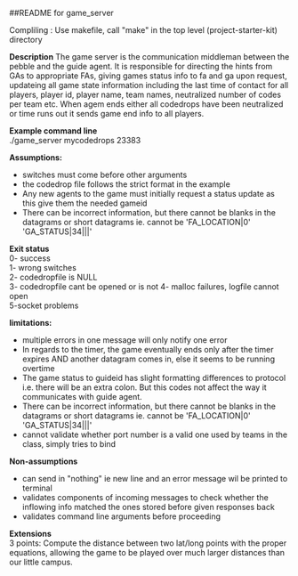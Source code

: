##README for game_server

Compliling : Use makefile, call "make" in the top level (project-starter-kit) directory 

**Description**
The game server is the communication middleman between the pebble and the guide agent. It is responsible for directing the hints from GAs to appropriate FAs, giving games status info to fa and ga upon request, updateing all game state information including the last time of contact for all players, player id, player name, team names, neutralized number of codes per team etc. When agem ends either all codedrops have been neutralized or time runs out it sends game end info to all players.

**Example command line**  
./game_server mycodedrops 23383

**Assumptions:**
- switches must come before other arguments  
- the codedrop file follows the strict format in the example
- Any new agents to the game must initially request a status update as this give them the needed gameid
- There can be incorrect information, but there cannot be blanks in the datagrams or short datagrams ie. cannot be 'FA_LOCATION|0' 'GA_STATUS|34|||'

**Exit status**  
0- success  
1- wrong switches  
2- codedropfile is NULL  
3- codedropfile cant be opened or is not 
4- malloc failures, logfile cannot open  
5-socket problems

**limitations:** 
- multiple errors in one message will only notify one error
- In regards to the timer, the game eventually ends only after the timer expires AND another datagram comes in, else it seems to be running overtime
- The game status to guideid has slight formatting differences to protocol i.e. there will be an extra colon. But this codes not affect the way it communicates with guide agent.
- There can be incorrect information, but there cannot be blanks in the datagrams or short datagrams ie. cannot be 'FA_LOCATION|0' 'GA_STATUS|34|||'
- cannot validate whether port number is a valid one used by teams in the class, simply tries to bind

**Non-assumptions**
- can send in "nothing" ie new line and an error message wil be printed to terminal
- validates components of incoming messages to check whether the inflowing info matched the ones stored before given responses back
- validates command line arguments before proceeding


**Extensions**  
3 points: Compute the distance between two lat/long points with the proper equations, allowing the game to be played over much larger distances than our little campus.
